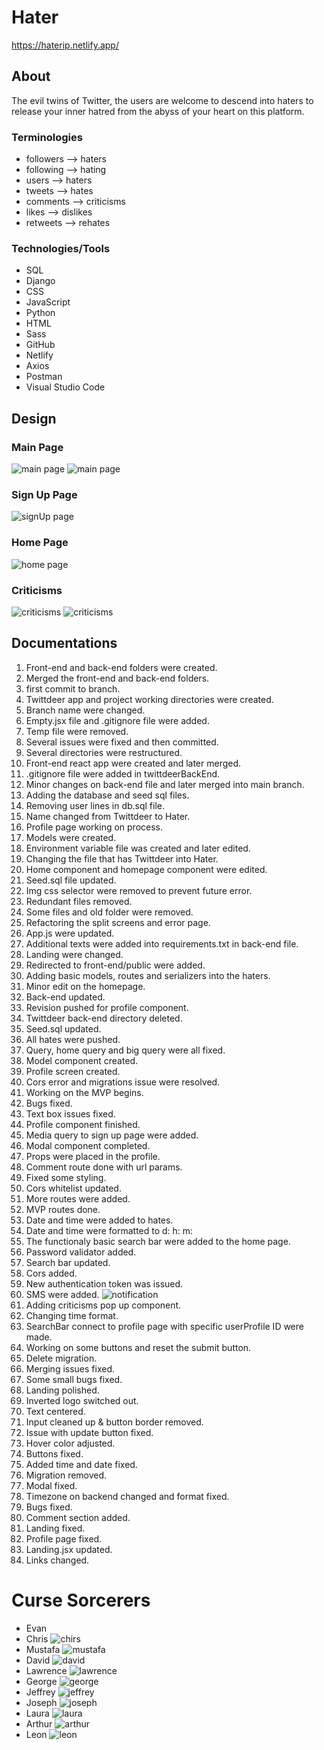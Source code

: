 # Hater

https://haterip.netlify.app/

## About

The evil twins of Twitter, the users are welcome to descend into haters to release your inner hatred from the abyss of your heart on this platform.

### Terminologies

- followers --> haters
- following --> hating
- users --> haters
- tweets --> hates
- comments --> criticisms
- likes --> dislikes
- retweets --> rehates

### Technologies/Tools

- SQL
- Django
- CSS
- JavaScript
- Python
- HTML
- Sass
- GitHub
- Netlify
- Axios
- Postman
- Visual Studio Code

## Design

### Main Page

![main page](assets/Screen%20Shot%202022-05-08%20at%206.23.00%20PM.png)
![main page](assets/Screen%20Shot%202022-05-08%20at%206.23.38%20PM.png)

### Sign Up Page

![signUp page](assets/5.png)

### Home Page

![home page](assets/6.png)

### Criticisms

![criticisms](assets/7.png)
![criticisms](assets/Screen%20Shot%202022-05-08%20at%206.23.19%20PM.png)

## Documentations

1. Front-end and back-end folders were created.
2. Merged the front-end and back-end folders.
3. first commit to branch.
4. Twittdeer app and project working directories were created.
5. Branch name were changed.
6. Empty.jsx file and .gitignore file were added.
7. Temp file were removed.
8. Several issues were fixed and then committed.
9. Several directories were restructured.
10. Front-end react app were created and later merged.
11. .gitignore file were added in twittdeerBackEnd.
12. Minor changes on back-end file and later merged into main branch.
13. Adding the database and seed sql files.
14. Removing user lines in db.sql file.
15. Name changed from Twittdeer to Hater.
16. Profile page working on process.
17. Models were created.
18. Environment variable file was created and later edited.
19. Changing the file that has Twittdeer into Hater.
20. Home component and homepage component were edited.
21. Seed.sql file updated.
22. Img css selector were removed to prevent future error.
23. Redundant files removed.
24. Some files and old folder were removed.
25. Refactoring the split screens and error page.
26. App.js were updated.
27. Additional texts were added into requirements.txt in back-end file.
28. Landing were changed.
29. Redirected to front-end/public were added.
30. Adding basic models, routes and serializers into the haters.
31. Minor edit on the homepage.
32. Back-end updated.
33. Revision pushed for profile component.
34. Twittdeer back-end directory deleted.
35. Seed.sql updated.
36. All hates were pushed.
37. Query, home query and big query were all fixed.
38. Model component created.
39. Profile screen created.
40. Cors error and migrations issue were resolved.
41. Working on the MVP begins.
42. Bugs fixed.
43. Text box issues fixed.
44. Profile component finished.
45. Media query to sign up page were added.
46. Modal component completed.
47. Props were placed in the profile.
48. Comment route done with url params.
49. Fixed some styling.
50. Cors whitelist updated.
51. More routes were added.
52. MVP routes done.
53. Date and time were added to hates.
54. Date and time were formatted to d: h: m:
55. The functionaly basic search bar were added to the home page.
56. Password validator added.
57. Search bar updated.
58. Cors added.
59. New authentication token was issued.
60. SMS were added.
    ![notification](assets/Image%20from%20iOS.png)
61. Adding criticisms pop up component.
62. Changing time format.
63. SearchBar connect to profile page with specific userProfile ID were made.
64. Working on some buttons and reset the submit button.
65. Delete migration.
66. Merging issues fixed.
67. Some small bugs fixed.
68. Landing polished.
69. Inverted logo switched out.
70. Text centered.
71. Input cleaned up & button border removed.
72. Issue with update button fixed.
73. Hover color adjusted.
74. Buttons fixed.
75. Added time and date fixed.
76. Migration removed.
77. Modal fixed.
78. Timezone on backend changed and format fixed.
79. Bugs fixed.
80. Comment section added.
81. Landing fixed.
82. Profile page fixed.
83. Landing.jsx updated.
84. Links changed.

# Curse Sorcerers

- Evan
- Chris
  ![chirs](assets/Chris.jpg)
- Mustafa
  ![mustafa](assets/Mustafa.jpg)
- David
  ![david](assets/David.png)
- Lawrence
  ![lawrence](assets/Lawrence.jpg)
- George
  ![george](assets/George.jpg)
- Jeffrey
  ![jeffrey](assets/Jeffrey.jpg)
- Joseph
  ![joseph](assets/Joseph.jpg)
- Laura
  ![laura](assets/Laura.jpg)
- Arthur
  ![arthur](assets/Arthur.png)
- Leon
  ![leon](assets/Leon.png)
